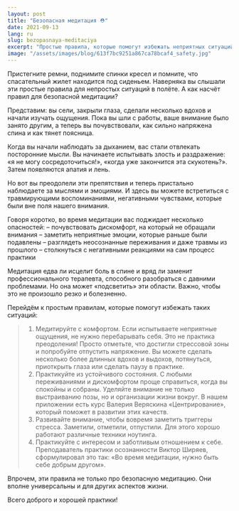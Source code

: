 ```yaml
---
layout: post
title: "Безопасная медитация ⛑"
date: 2021-09-13
lang: ru
slug: bezopasnaya-meditaciya
excerpt: "Простые правила, которые помогут избежать неприятных ситуаций во время медитации."
image: "/assets/images/blog/613f7bc9251a867ca78bcaf4_safety.jpg"
---
```



Пристегните ремни, поднимите спинки кресел и помните, что спасательный жилет находится под сиденьем. Наверняка вы слышали эти простые правила для непростых ситуаций в полёте. А как насчёт правил для безопасной медитации?

Представим: вы сели, закрыли глаза, сделали несколько вдохов и начали изучать ощущения. Пока вы шли с работы, ваше внимание было занято другим, а теперь вы почувствовали, как сильно напряжена спина и как тянет поясница.

Когда вы начали наблюдать за дыханием, вас стали отвлекать посторонние мысли. Вы начинаете испытывать злость и раздражение: «я не могу сосредоточиться!», «когда уже закончится эта скукотень?». Затем появляются апатия и лень.

Но вот вы преодолели эти препятствия&nbsp;и теперь пристально наблюдаете за мыслями и эмоциями. И&nbsp;здесь вы можете встретиться с травмирующими воспоминаниями, негативными чувствами, которые были вне поля нашего внимания. 

Говоря коротко, во время медитации вас поджидает несколько опасностей:
–&nbsp;почувствовать дискомфорт, на который не обращали внимания
–&nbsp;заметить неприятные эмоции,&nbsp;которые раньше были подавлены
– разглядеть неосознанные переживания и даже травмы из прошлого
– столкнуться с негативными реакциями на сам процесс практики

Медитация едва ли исцелит боль в спине и вряд ли заменит профессионального терапевта, способного разобраться с давними проблемами. Но она может «подсветить» эти области. Важно, чтобы это не произошло резко и болезненно.

Перейдём к простым правилам, которые помогут избежать таких ситуаций:
> 1. Медитируйте с комфортом. Если испытываете неприятные ощущения, не нужно перебарывать себя. Это не практика преодоления! Просто отметьте, что достигли стрессовой зоны и попробуйте отпустить напряжение. Вы можете сделать несколько более длинных вдохов и выдохов, потянуться, приоткрыть глаза или сделать паузу в практике. 
> 2. Практикуйте из устойчивого состояния. С любыми переживаниями и дискомфортом проще справиться, когда вы спокойны и собраны. Уделяйте внимание не только выстраиванию позы, но и организации жизни вокруг. В нашем приложении есть курс Валерия Веряскина «Центрирование», который поможет в развитии этих качеств.
> 3. Развивайте внимание, чтобы вовремя заметить триггеры стресса. Заметили, отметили, отпустили. Для этого хорошо работают различные техники ноутинга.
> 4. Практикуйте с интересом и заботливым отношением к себе. Преподаватель практики осознанности Виктор Ширяев, сформулировал это так: «Во время медитации, нужно быть себе добрым другом».

Впрочем, эти правила не только про безопасную медитацию. Они вполне универсальны и для других аспектов жизни.

Всего доброго и хорошей практики!
